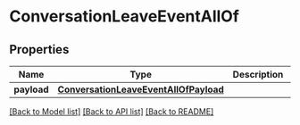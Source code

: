 # ConversationLeaveEventAllOf

## Properties
Name | Type | Description | Notes
------------ | ------------- | ------------- | -------------
**payload** | [**ConversationLeaveEventAllOfPayload**](ConversationLeaveEventAllOfPayload.md) |  | [optional] 

[[Back to Model list]](../README.md#documentation-for-models) [[Back to API list]](../README.md#documentation-for-api-endpoints) [[Back to README]](../README.md)


